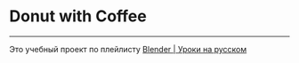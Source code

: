 # Donut with Coffee

---

Это учебный проект по плейлисту [Blender | Уроки на русском](https://www.youtube.com/playlist?list=PLkxXQ3ugQK2PEUO9a2_FZMmXGXy83P4XN)
